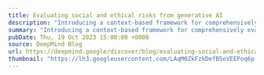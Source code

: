 ```yaml
---
title: Evaluating social and ethical risks from generative AI
description: "Introducing a context-based framework for comprehensively evaluating the social and ethical risks of AI systems"
summary: "Introducing a context-based framework for comprehensively evaluating the social and ethical risks of AI systems"
pubDate: Thu, 19 Oct 2023 15:00:00 +0000
source: DeepMind Blog
url: https://deepmind.google/discover/blog/evaluating-social-and-ethical-risks-from-generative-ai/
thumbnail: "https://lh3.googleusercontent.com/LAqM0ZkFzkDefB5oVEEPoq6p--7XcfBWEDPjl6OdcfvwN9q3leY2qWCf30_MquTn5RfpcPswiAoRns2jOKjB5_8u-vl6TqueSwamEM6U-qyJHOiujkI=w1200-h630-n-nu"
---
```


